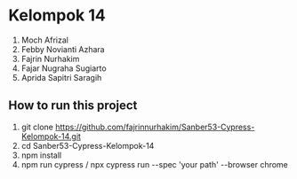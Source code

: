 # Kelompok 14
1. Moch Afrizal 
2. Febby Novianti Azhara
3. Fajrin Nurhakim
4. Fajar Nugraha Sugiarto
5. Aprida Sapitri Saragih 


## How to run this project
1. git clone https://github.com/fajrinnurhakim/Sanber53-Cypress-Kelompok-14.git
2. cd Sanber53-Cypress-Kelompok-14
3. npm install
4. npm run cypress / npx cypress run --spec 'your path' --browser chrome

